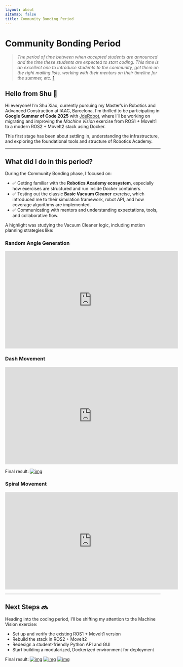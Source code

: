 ```yaml
---
layout: about
sitemap: false
title: Community Bonding Period
---
```


# Community Bonding Period
> *The period of time between when accepted students are announced and the time these students are expected to start coding. This time is an excellent one to introduce students to the community, get them on the right mailing lists, working with their mentors on their timeline for the summer, etc.* [1](https://developers.google.com/open-source/gsoc/resources/glossary#community_bonding_period)

## Hello from Shu 👋

Hi everyone! I’m Shu Xiao, currently pursuing my Master’s in Robotics and Advanced Construction at IAAC, Barcelona. I'm thrilled to be participating in **Google Summer of Code 2025** with [JdeRobot](https://github.com/JdeRobot), where I’ll be working on migrating and improving the *Machine Vision* exercise from ROS1 + MoveIt1 to a modern ROS2 + MoveIt2 stack using Docker.

This first stage has been about settling in, understanding the infrastructure, and exploring the foundational tools and structure of Robotics Academy.

---

## What did I do in this period?

During the Community Bonding phase, I focused on:

- ✅ Getting familiar with the **Robotics Academy ecosystem**, especially how exercises are structured and run inside Docker containers.
- ✅ Testing out the classic **Basic Vacuum Cleaner** exercise, which introduced me to their simulation framework, robot API, and how coverage algorithms are implemented.
- ✅ Communicating with mentors and understanding expectations, tools, and collaborative flow.

A highlight was studying the Vacuum Cleaner logic, including motion planning strategies like:

### Random Angle Generation
<iframe width="560" height="315" src="https://www.youtube.com/embed/7a1UGHvFG_o" frameborder="0" allowfullscreen></iframe>

### Dash Movement
<iframe width="560" height="315" src="https://www.youtube.com/embed/1fuIjOV0E8U" frameborder="0" allowfullscreen></iframe>

Final result:
[![img](/assets/img/abstract/dash.png)](https://summerofcode.withgoogle.com/)

### Spiral Movement
<iframe width="560" height="315" src="https://www.youtube.com/embed/QCSzOZ23W50" frameborder="0" allowfullscreen></iframe>



---

## Next Steps 🔜

Heading into the coding period, I’ll be shifting my attention to the Machine Vision exercise:

- Set up and verify the existing ROS1 + MoveIt1 version
- Rebuild the stack in ROS2 + MoveIt2
- Redesign a student-friendly Python API and GUI
- Start building a modularized, Dockerized environment for deployment

Final result:
[![img](/assets/img/abstract/spiral.png)](https://summerofcode.withgoogle.com/)
[![img](/assets/img/abstract/gsoc.png)](https://summerofcode.withgoogle.com/)
[![img](/assets/img/abstract/jderobot.png)](https://jderobot.github.io/)